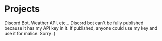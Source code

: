 # Projects
Discord Bot, Weather API, etc...
Discord bot can't be fully published because it has my API key in it. If published, anyone could use my key and use it for malice. Sorry :(
